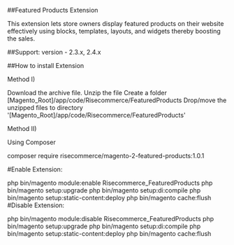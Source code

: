 ##Featured Products Extension

This extension lets store owners display featured products on their website effectively using blocks, templates, layouts, and widgets thereby boosting the sales.

##Support: version - 2.3.x, 2.4.x

##How to install Extension

Method I)

Download the archive file.
Unzip the file
Create a folder [Magento_Root]/app/code/Risecommerce/FeaturedProducts
Drop/move the unzipped files to directory '[Magento_Root]/app/code/Risecommerce/FeaturedProducts'

Method II)

Using Composer

composer require risecommerce/magento-2-featured-products:1.0.1

#Enable Extension:

php bin/magento module:enable Risecommerce_FeaturedProducts
php bin/magento setup:upgrade
php bin/magento setup:di:compile
php bin/magento setup:static-content:deploy
php bin/magento cache:flush
#Disable Extension:

php bin/magento module:disable Risecommerce_FeaturedProducts
php bin/magento setup:upgrade
php bin/magento setup:di:compile
php bin/magento setup:static-content:deploy
php bin/magento cache:flush
